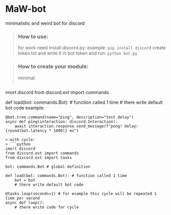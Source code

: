 # MaW-bot
minimalistic and weird bot for discord
> ### How to use:
> for work need install discord.py:
> example: `pip install discord`
> create token.txt and write it in bot token
> and run: `python bot.py`

> ### How to create your module:
> minimal:
> ```python
imort discord
from discord.ext import commands

def load(bot: commands.Bot): # function called 1 time
    # there write default bot code example:

    @bot.tree.command(name="ping", description="test delay")
    async def ping(interaction: discord.Interaction):
        await interaction.response.send_message(f"pong! delay: {round(bot.latency * 1000)} ms")

```
> with cycle:
> ```python
imort discord
from discord.ext import commands
from discord.ext import tasks

bot: commands.Bot # global definition 

def load(bot: commands.Bot): # function called 1 time
    bot = bot
    # there write default bot code

@tasks.loop(seconds=1) # for example this cycle will be repeated 1 time per second
async def loop():
    # there write code for cycle
```
